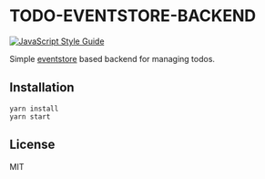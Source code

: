 # TODO-EVENTSTORE-BACKEND

[![JavaScript Style Guide](https://img.shields.io/badge/code_style-standard-brightgreen.svg)](https://standardjs.com)

Simple [eventstore](https://www.npmjs.com/package/eventstore) based backend for managing todos.

## Installation

```
yarn install
yarn start
```

## License

MIT
